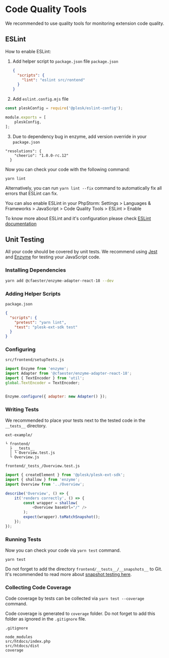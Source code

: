 # Code Quality Tools

We recommended to use quality tools for monitoring extension code quality.

## ESLint

How to enable ESLint:

1. Add helper script to `package.json` file
    `package.json`
    ```json
    {
      "scripts": {
        "lint": "eslint src/rontend"
      }
    }
    ```

2. Add `eslint.config.mjs` file
```js
const pleskConfig = require('@plesk/eslint-config');

module.exports = [
    pleskConfig,
];
```

3. Due to dependency bug in enzyme, add version override in your `package.json`
```  
"resolutions": {
    "cheerio": "1.0.0-rc.12"
  }
```

Now you can check your code with the following command:

```
yarn lint
```

Alternatively, you can run `yarn lint --fix` command to automatically fix all errors that ESLint can fix.

You can also enable ESLint in your PhpStorm: Settings > Languages & Frameworks > JavaScript > Code Quality Tools > ESLint > Enable

To know more about ESLint and it's configuration please check [ESLint documentation](https://eslint.org/docs/latest/use/getting-started)


## Unit Testing

All your code should be covered by unit tests. We recommend using [Jest](https://facebook.github.io/jest/) and [Enzyme](http://airbnb.io/enzyme/) for testing your JavaScript code.

### Installing Dependencies

```bash
yarn add @cfaester/enzyme-adapter-react-18 --dev
```

### Adding Helper Scripts

`package.json`

```json
{
  "scripts": {
    "pretest": "yarn lint",
    "test": "plesk-ext-sdk test"
  }
}
```

### Configuring

`src/frontend/setupTests.js`

```js
import Enzyme from 'enzyme';
import Adapter from '@cfaester/enzyme-adapter-react-18';
import { TextEncoder } from 'util';
global.TextEncoder = TextEncoder;


Enzyme.configure({ adapter: new Adapter() });
```

### Writing Tests

We recommended to place your tests next to the tested code in the `__tests__` directory.

`ext-example/`

```
└ frontend/
  ├ __tests__
  │ └ Overview.test.js
  └ Overview.js
```

`frontend/_tests_/Overview.test.js`

```js
import { createElement } from '@plesk/plesk-ext-sdk';
import { shallow } from 'enzyme';
import Overview from '../Overview';

describe('Overview', () => {
    it('renders correctly', () => {
        const wrapper = shallow(
            <Overview baseUrl="/" />
        );
        expect(wrapper).toMatchSnapshot();
    });
});
```

### Running Tests

Now you can check your code via `yarn test` command.

```
yarn test
```

Do not forget to add the directory `frontend/__tests__/__snapshots__` to Git. It's recommended to read more about [snapshot testing here](https://facebook.github.io/jest/docs/en/snapshot-testing.html).

### Collecting Code Coverage

Code coverage by tests can be collected via `yarn test --coverage` command.

Code coverage is generated to `coverage` folder. Do not forget to add this folder as ignored in the `.gitignore` file.

`.gitignore`

```
node_modules
src/htdocs/index.php
src/htdocs/dist
coverage
```
